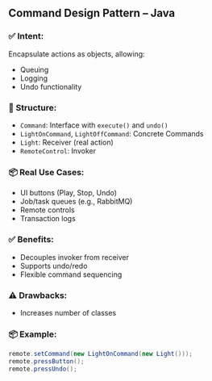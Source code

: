 ## Command Design Pattern – Java

### ✅ Intent:
Encapsulate actions as objects, allowing:
- Queuing
- Logging
- Undo functionality

### 🧱 Structure:
- `Command`: Interface with `execute()` and `undo()`
- `LightOnCommand`, `LightOffCommand`: Concrete Commands
- `Light`: Receiver (real action)
- `RemoteControl`: Invoker

### 📦 Real Use Cases:
- UI buttons (Play, Stop, Undo)
- Job/task queues (e.g., RabbitMQ)
- Remote controls
- Transaction logs

### ✅ Benefits:
- Decouples invoker from receiver
- Supports undo/redo
- Flexible command sequencing

### ⚠️ Drawbacks:
- Increases number of classes

### 📦 Example:
```java
remote.setCommand(new LightOnCommand(new Light()));
remote.pressButton();
remote.pressUndo();
